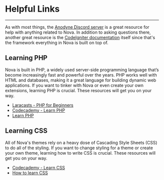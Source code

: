 # Helpful Links

---

As with most things, the [Anodyne Discord server](https://discord.gg/7WmKUks) is a great resource for help with anything related to Nova. In addition to asking questions there, another great resource is the [CodeIgniter documentation](https://codeigniter.com/userguide2/index.html) itself since that's the framework everything in Nova is built on top of.

## Learning PHP

Nova is built in PHP, a widely used server-side programming language that’s become increasingly fast and powerful over the years. PHP works well with HTML and databases, making it a great language for building dynamic web applications. If you want to tinker with Nova or even create your own extensions, learning PHP is crucial. These resources will get you on your way.

- [Laracasts - PHP for Beginners](https://laracasts.com/series/php-for-beginners)
- [Codecademy - Learn PHP](https://www.codecademy.com/learn/learn-php)
- [Learn PHP](https://www.learn-php.org/)

## Learning CSS

All of Nova's themes rely on a heavy dose of Cascading Style Sheets (CSS) to do all of the styling. If you want to change styling for a theme or create your own theme, learning how to write CSS is crucial. These resources will get you on your way.

- [Codecademy - Learn CSS](https://www.codecademy.com/learn/learn-css)
- [How to learn CSS](https://www.smashingmagazine.com/2019/01/how-to-learn-css/)
